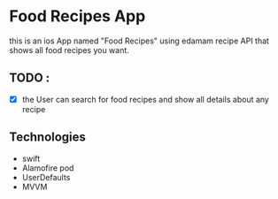 # Food Recipes App
this is an ios App named "Food Recipes" using edamam recipe API  that shows all food recipes you want.
## TODO :
- [X] the User can search for food recipes and show all details 
   about any recipe
## Technologies
* swift
* Alamofire pod
* UserDefaults 
* MVVM

